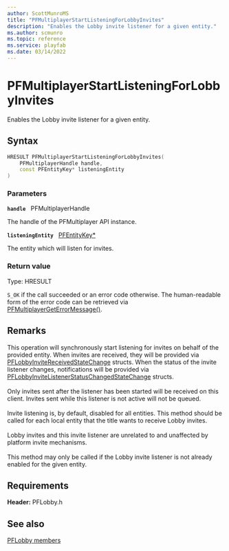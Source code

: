 ```yaml
---
author: ScottMunroMS
title: "PFMultiplayerStartListeningForLobbyInvites"
description: "Enables the Lobby invite listener for a given entity."
ms.author: scmunro
ms.topic: reference
ms.service: playfab
ms.date: 03/14/2022
---
```


# PFMultiplayerStartListeningForLobbyInvites  

Enables the Lobby invite listener for a given entity.  

## Syntax  
  
```cpp
HRESULT PFMultiplayerStartListeningForLobbyInvites(  
    PFMultiplayerHandle handle,  
    const PFEntityKey* listeningEntity  
)  
```  
  
### Parameters  
  
**`handle`** &nbsp; PFMultiplayerHandle  
  
The handle of the PFMultiplayer API instance.  
  
**`listeningEntity`** &nbsp; [PFEntityKey*](../../pfmultiplayer/pfentitykey_clientsdk.md)  
  
The entity which will listen for invites.  
  
  
### Return value
Type: HRESULT
  
```S_OK``` if the call succeeded or an error code otherwise. The human-readable form of the error code can be retrieved via [PFMultiplayerGetErrorMessage()](../../pfmultiplayer/functions/pfmultiplayergeterrormessage.md).
  
## Remarks  
  
This operation will synchronously start listening for invites on behalf of the provided entity. When invites are received, they will be provided via [PFLobbyInviteReceivedStateChange](../structs/pflobbyinvitereceivedstatechange.md) structs. When the status of the invite listener changes, notifications will be provided via [PFLobbyInviteListenerStatusChangedStateChange](../structs/pflobbyinvitelistenerstatuschangedstatechange.md) structs. <br /><br /> Only invites sent after the listener has been started will be received on this client. Invites sent while this listener is not active will not be queued.   <br /><br /> Invite listening is, by default, disabled for all entities. This method should be called for each local entity that the title wants to receive Lobby invites.   <br /><br /> Lobby invites and this invite listener are unrelated to and unaffected by platform invite mechanisms.   <br /><br /> This method may only be called if the Lobby invite listener is not already enabled for the given entity.
  
## Requirements  
  
**Header:** PFLobby.h
  
## See also  
[PFLobby members](../pflobby_members.md)  

  
  
